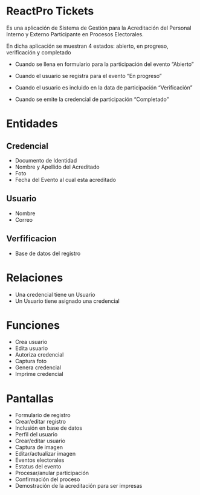 # ReactPro Tickets

Es una aplicación de  Sistema de Gestión para la Acreditación del Personal Interno y Externo Participante en Procesos Electorales.

En dicha aplicación se muestran 4 estados: abierto, en progreso, verificación y completado
-	Cuando se llena en formulario para la participación del evento “Abierto”
-	Cuando el usuario se registra para el evento “En progreso”
-	Cuando el usuario es incluido en la data de participación “Verificación”

- Cuando se emite la credencial de participación “Completado” 


# Entidades

## Credencial

- Documento de Identidad
- Nombre y Apellido del Acreditado
- Foto
- Fecha del Evento al cual esta acreditado


## Usuario

- Nombre
- Correo

## Verfificacion

- Base de datos del registro


# Relaciones

-	Una credencial tiene un Usuario
-	Un Usuario  tiene asignado una credencial

# Funciones

-	Crea usuario
-	Edita usuario
-	Autoriza credencial
-	Captura foto
-	Genera credencial
-	Imprime credencial


# Pantallas

-	Formulario de registro
-	Crear/editar registro
-	Inclusión en base de datos
-	Perfil del usuario
-	Crear/editar usuario
-	Captura de imagen
-	Editar/actualizar imagen
-	Eventos electorales
-	Estatus del evento 
-	Procesar/anular participación
-	Confirmación del proceso
-	Demostración de la acreditación para ser impresas


